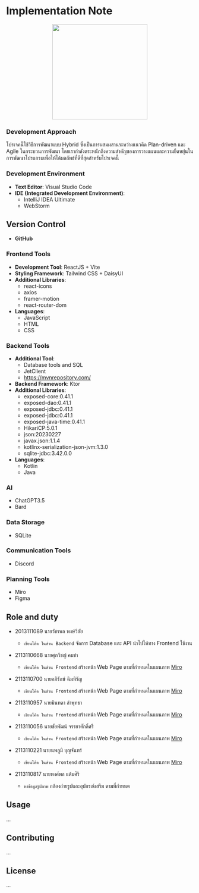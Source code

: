 # Implementation Note


<div align="center">
  <span><img src="https://github.com/rushmi0/CamRent/assets/120770468/7bfc0c12-dbbd-41f4-92cc-3c6c9ce6592a" height=256 width=256 /></span>
</div>


### Development Approach
โปรเจคนี้ใช้วิธีการพัฒนาแบบ Hybrid ซึ่งเป็นการผสมผสานระหว่างแนวคิด Plan-driven และ Agile ในกระบวนการพัฒนา 
โดยเรากำลังตระหนักถึงความสำคัญของการวางแผนและความยืดหยุ่นในการพัฒนาโปรแกรมเพื่อให้ได้ผลลัพธ์ที่ดีที่สุดสำหรับโปรเจคนี้

### Development Environment
- **Text Editor**: Visual Studio Code
- **IDE (Integrated Development Environment)**:
    - IntelliJ IDEA Ultimate
    - WebStorm

## Version Control
- **GitHub**

### Frontend Tools
- **Development Tool**: ReactJS + Vite
- **Styling Framework**: Tailwind CSS + DaisyUI
- **Additional Libraries**:
    - react-icons
    - axios
    - framer-motion
    - react-router-dom
- **Languages**:
    - JavaScript
    - HTML
    - CSS

### Backend Tools
- **Additional Tool**:
    -  Database tools and SQL
    - JetClient
    - https://mvnrepository.com/
- **Backend Framework**: Ktor
- **Additional Libraries**:
    - exposed-core:0.41.1
    - exposed-dao:0.41.1
    - exposed-jdbc:0.41.1
    - exposed-jdbc:0.41.1
    - exposed-java-time:0.41.1
    - HikariCP:5.0.1
    - json:20230227
    - javax.json:1.1.4
    - kotlinx-serialization-json-jvm:1.3.0
    - sqlite-jdbc:3.42.0.0
- **Languages**:
    - Kotlin
    - Java

### AI
+ ChatGPT3.5
+ Bard

### Data Storage
- SQLite

### Communication Tools
- Discord

### Planning Tools
- Miro
- Figma

## Role and duty

* 2013111089 นายวัชรพล พงษ์วิลัย
    - `เขียนโค้ด ในส่วน Backend` จัดการ Database และ API นำไปให้ทาง Frontend ใช้งาน
* 2113110668 นายศุภวิชญ์ คมขำ
    - ``เขียนโค้ด ในส่วน Frontend`` สร้างหน้า Web Page ตามที่กำหนดในแผนภาพ [Miro](https://miro.com/welcomeonboard/ZmUxV3VKZ25EalVta005bTRJSWJiN0FpNzZDS0R4NTdRWUJWSVdYelFNRUVvamYxWTluWjZtQ2FnQ3c1RzhwY3wzNDU4NzY0NTU4NTY5MjE2MzY2fDI=?share_link_id=195079943401)

* 2113110700 นายอภิรักษ์ ฉิมหิรัญ
    - `เขียนโค้ด ในส่วน Frontend` สร้างหน้า Web Page ตามที่กำหนดในแผนภาพ [Miro](https://miro.com/welcomeonboard/ZmUxV3VKZ25EalVta005bTRJSWJiN0FpNzZDS0R4NTdRWUJWSVdYelFNRUVvamYxWTluWjZtQ2FnQ3c1RzhwY3wzNDU4NzY0NTU4NTY5MjE2MzY2fDI=?share_link_id=195079943401)

* 2113110957 นายมินทดา ลำพุทธา
    - `เขียนโค้ด ในส่วน Frontend` สร้างหน้า Web Page ตามที่กำหนดในแผนภาพ [Miro](https://miro.com/welcomeonboard/ZmUxV3VKZ25EalVta005bTRJSWJiN0FpNzZDS0R4NTdRWUJWSVdYelFNRUVvamYxWTluWjZtQ2FnQ3c1RzhwY3wzNDU4NzY0NTU4NTY5MjE2MzY2fDI=?share_link_id=195079943401)

* 2113110056 นายชัยพัฒน์ จรรยาศักดิ์ศรี
    - `เขียนโค้ด ในส่วน Frontend` สร้างหน้า Web Page ตามที่กำหนดในแผนภาพ [Miro](https://miro.com/welcomeonboard/ZmUxV3VKZ25EalVta005bTRJSWJiN0FpNzZDS0R4NTdRWUJWSVdYelFNRUVvamYxWTluWjZtQ2FnQ3c1RzhwY3wzNDU4NzY0NTU4NTY5MjE2MzY2fDI=?share_link_id=195079943401)

* 2113110221 นายนพภูมิ บุญจันทร์
    - `เขียนโค้ด ในส่วน Frontend` สร้างหน้า Web Page ตามที่กำหนดในแผนภาพ [Miro](https://miro.com/welcomeonboard/ZmUxV3VKZ25EalVta005bTRJSWJiN0FpNzZDS0R4NTdRWUJWSVdYelFNRUVvamYxWTluWjZtQ2FnQ3c1RzhwY3wzNDU4NzY0NTU4NTY5MjE2MzY2fDI=?share_link_id=195079943401)

* 2113110817 นายพงศ์พล แต้มศิริ
    - `หาข้อมูลรูปภาพ` กล้องถ่ายรูปและอุปกรณ์เสริม ตามที่กำหนด

## Usage

...

## Contributing

...

## License

...
